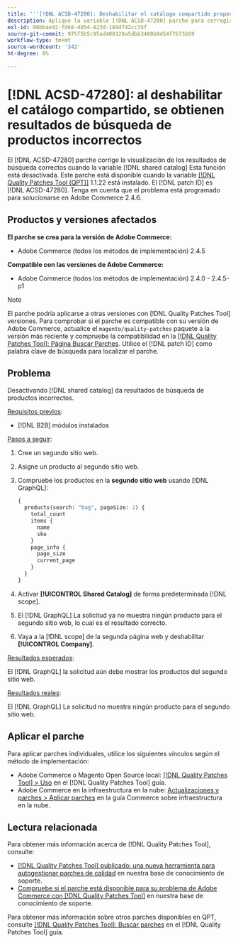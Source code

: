 ```yaml
---
title: '''[!DNL ACSD-47280]: Deshabilitar el catálogo compartido proporciona resultados de búsqueda de productos incorrectos'
description: Aplique la variable [!DNL ACSD-47280] parche para corregir la visualización de los resultados de búsqueda correctos cuando la función de catálogo compartido está desactivada.
exl-id: 98bbae42-fd68-4b54-823d-189d742cc35f
source-git-commit: 975f5b5c95ad488128a5dbb3488b8d54f7b73b59
workflow-type: tm+mt
source-wordcount: '342'
ht-degree: 0%

---
```


# [!DNL ACSD-47280]: al deshabilitar el catálogo compartido, se obtienen resultados de búsqueda de productos incorrectos

El [!DNL ACSD-47280] parche corrige la visualización de los resultados de búsqueda correctos cuando la variable [!DNL shared catalog] Esta función está desactivada. Este parche está disponible cuando la variable [[!DNL Quality Patches Tool (QPT)]](/help/announcements/adobe-commerce-announcements/magento-quality-patches-released-new-tool-to-self-serve-quality-patches.md) 1.1.22 está instalado. El [!DNL patch ID] es [!DNL ACSD-47280]. Tenga en cuenta que el problema está programado para solucionarse en Adobe Commerce 2.4.6.

## Productos y versiones afectados

**El parche se crea para la versión de Adobe Commerce:**
* Adobe Commerce (todos los métodos de implementación) 2.4.5

**Compatible con las versiones de Adobe Commerce:**
* Adobe Commerce (todos los métodos de implementación) 2.4.0 - 2.4.5-p1

>[!NOTE]
>
>El parche podría aplicarse a otras versiones con [!DNL Quality Patches Tool] versiones. Para comprobar si el parche es compatible con su versión de Adobe Commerce, actualice el `magento/quality-patches` paquete a la versión más reciente y compruebe la compatibilidad en la [[!DNL Quality Patches Tool]: Página Buscar Parches](https://experienceleague.adobe.com/tools/commerce-quality-patches/index.html). Utilice el [!DNL patch ID] como palabra clave de búsqueda para localizar el parche.

## Problema

Desactivando [!DNL shared catalog] da resultados de búsqueda de productos incorrectos.

<u>Requisitos previos</u>:

* [!DNL B2B] módulos instalados

<u>Pasos a seguir</u>:

1. Cree un segundo sitio web.
1. Asigne un producto al segundo sitio web.
1. Compruebe los productos en la **segundo sitio web** usando [!DNL GraphQL]:

   ```GraphQL
   {
     products(search: "bag", pageSize: 2) {
       total_count
       items {
         name
         sku
       }
       page_info {
         page_size
         current_page
       }
     }
   }
   ```

1. Activar **[!UICONTROL Shared Catalog]** de forma predeterminada [!DNL scope].
1. El [!DNL GraphQL] La solicitud ya no muestra ningún producto para el segundo sitio web, lo cual es el resultado correcto.
1. Vaya a la [!DNL scope] de la segunda página web y deshabilitar **[!UICONTROL Company]**.

<u>Resultados esperados</u>:

El [!DNL GraphQL] la solicitud aún debe mostrar los productos del segundo sitio web.

<u>Resultados reales</u>:

El [!DNL GraphQL] La solicitud no muestra ningún producto para el segundo sitio web.

## Aplicar el parche

Para aplicar parches individuales, utilice los siguientes vínculos según el método de implementación:

* Adobe Commerce o Magento Open Source local: [[!DNL Quality Patches Tool] > Uso](https://experienceleague.adobe.com/docs/commerce-operations/tools/quality-patches-tool/usage.html) en el [!DNL Quality Patches Tool] guía.
* Adobe Commerce en la infraestructura en la nube: [Actualizaciones y parches > Aplicar parches](https://experienceleague.adobe.com/docs/commerce-cloud-service/user-guide/develop/upgrade/apply-patches.html) en la guía Commerce sobre infraestructura en la nube.

## Lectura relacionada

Para obtener más información acerca de [!DNL Quality Patches Tool], consulte:

* [[!DNL Quality Patches Tool] publicado: una nueva herramienta para autogestionar parches de calidad](/help/announcements/adobe-commerce-announcements/magento-quality-patches-released-new-tool-to-self-serve-quality-patches.md) en nuestra base de conocimiento de soporte.
* [Compruebe si el parche está disponible para su problema de Adobe Commerce con [!DNL Quality Patches Tool]](/help/support-tools/patches-available-in-qpt-tool/check-patch-for-magento-issue-with-magento-quality-patches.md) en nuestra base de conocimiento de soporte.

Para obtener más información sobre otros parches disponibles en QPT, consulte [[!DNL Quality Patches Tool]: Buscar parches](https://experienceleague.adobe.com/tools/commerce-quality-patches/index.html) en el [!DNL Quality Patches Tool] guía.
